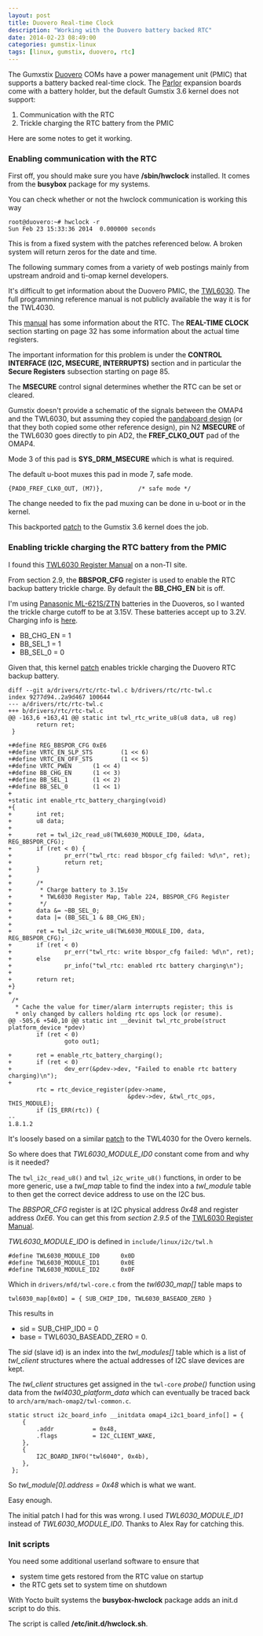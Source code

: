```yaml
---
layout: post
title: Duovero Real-time Clock
description: "Working with the Duovero battery backed RTC"
date: 2014-02-23 08:49:00
categories: gumstix-linux
tags: [linux, gumstix, duovero, rtc]
---
```


The Gumxstix [Duovero][duovero] COMs have a power management unit (PMIC) that supports a battery backed real-time clock. The [Parlor][parlor] expansion boards come with a battery holder, but the default Gumstix 3.6 kernel does not support:

1. Communication with the RTC
2. Trickle charging the RTC battery from the PMIC

Here are some notes to get it working.

### Enabling communication with the RTC

First off, you should make sure you have **/sbin/hwclock** installed. It comes from the **busybox** package for my systems.

You can check whether or not the hwclock communication is working this way

    root@duovero:~# hwclock -r
    Sun Feb 23 15:33:36 2014  0.000000 seconds

This is from a fixed system with the patches referenced below. A broken system will return zeros for the date and time.
 
The following summary comes from a variety of web postings mainly from upstream android and ti-omap kernel developers.

It's difficult to get information about the Duovero PMIC, the [TWL6030][twl6030]. The full programming reference manual is not publicly available the way it is for the TWL4030.

This [manual][swcs045c] has some information about the RTC. The **REAL-TIME CLOCK** section starting on page 32 has some information about the actual time registers. 

The important information for this problem is under the **CONTROL INTERFACE (I2C, MSECURE, INTERRUPTS)** section and in particular the **Secure Registers** subsection starting on page 85.

The **MSECURE** control signal determines whether the RTC can be set or cleared.
 
Gumstix doesn't provide a schematic of the signals between the OMAP4 and the TWL6030, but assuming they copied the [pandaboard design][pandaboard-schematic] (or that they both copied some other reference design), pin N2 **MSECURE** of the TWL6030 goes directly to pin AD2, the **FREF\_CLK0\_OUT** pad of the OMAP4. 

Mode 3 of this pad is **SYS\_DRM\_MSECURE** which is what is required.

The default u-boot muxes this pad in mode 7, safe mode.

    {PAD0_FREF_CLK0_OUT, (M7)},          /* safe mode */

The change needed to fix the pad muxing can be done in u-boot or in the kernel.

This backported [patch][msecure-mux-patch] to the Gumstix 3.6 kernel does the job.


### Enabling trickle charging the RTC battery from the PMIC

I found this [TWL6030 Register Manual][twl6030-register-manual] on a non-TI site.

From section 2.9, the **BBSPOR\_CFG** register is used to enable the RTC backup battery trickle charge. By default the **BB\_CHG\_EN** bit is off. 

I'm using [Panasonic ML-621S/ZTN][panasonic-battery] batteries in the Duoveros, so I wanted the trickle charge cutoff to be at 3.15V. These batteries accept up to 3.2V. Charging info is [here][battery-charging].

- BB\_CHG\_EN = 1
- BB\_SEL_1 = 1
- BB\_SEL_0 = 0

Given that, this kernel [patch][trickle-charge-patch] enables trickle charging the Duovero RTC backup battery.


    diff --git a/drivers/rtc/rtc-twl.c b/drivers/rtc/rtc-twl.c
    index 9277d94..2a9d467 100644
    --- a/drivers/rtc/rtc-twl.c
    +++ b/drivers/rtc/rtc-twl.c
    @@ -163,6 +163,41 @@ static int twl_rtc_write_u8(u8 data, u8 reg)
            return ret;
     }
    
    +#define REG_BBSPOR_CFG 0xE6
    +#define VRTC_EN_SLP_STS        (1 << 6)
    +#define VRTC_EN_OFF_STS        (1 << 5)
    +#define VRTC_PWEN      (1 << 4)
    +#define BB_CHG_EN      (1 << 3)
    +#define BB_SEL_1       (1 << 2)
    +#define BB_SEL_0       (1 << 1)
    +
    +static int enable_rtc_battery_charging(void)
    +{
    +       int ret;
    +       u8 data;
    +
    +       ret = twl_i2c_read_u8(TWL6030_MODULE_ID0, &data, REG_BBSPOR_CFG);
    +       if (ret < 0) {
    +               pr_err("twl_rtc: read bbspor_cfg failed: %d\n", ret);
    +               return ret;
    +       }
    +
    +       /*
    +        * Charge battery to 3.15v
    +        * TWL6030 Register Map, Table 224, BBSPOR_CFG Register
    +        */
    +       data &= ~BB_SEL_0;
    +       data |= (BB_SEL_1 & BB_CHG_EN);
    +
    +       ret = twl_i2c_write_u8(TWL6030_MODULE_ID0, data, REG_BBSPOR_CFG);
    +       if (ret < 0)
    +               pr_err("twl_rtc: write bbspor_cfg failed: %d\n", ret);
    +       else
    +               pr_info("twl_rtc: enabled rtc battery charging\n");
    +
    +       return ret;
    +}
    +
     /*
      * Cache the value for timer/alarm interrupts register; this is
      * only changed by callers holding rtc ops lock (or resume).
    @@ -505,6 +540,10 @@ static int __devinit twl_rtc_probe(struct platform_device *pdev)
            if (ret < 0)
                    goto out1;
    
    +       ret = enable_rtc_battery_charging();
    +       if (ret < 0)
    +               dev_err(&pdev->dev, "Failed to enable rtc battery charging)\n");
    +
            rtc = rtc_device_register(pdev->name,
                                      &pdev->dev, &twl_rtc_ops, THIS_MODULE);
            if (IS_ERR(rtc)) {
    --
    1.8.1.2
 

It's loosely based on a similar [patch][overo-trickle-charge-patch] to the TWL4030 for the Overo kernels.

So where does that *TWL6030\_MODULE\_ID0* constant come from and why is it needed?

The `twl_i2c_read_u8()` and `twl_i2c_write_u8()` functions, in order to be more generic, use a *twl\_map* table to find the index into a *twl\_module* table to then get the correct device address to use on the I2C bus.  

The *BBSPOR_CFG* register is at I2C physical address *0x48* and register address *0xE6*. You can get this from *section 2.9.5* of the [TWL6030 Register Manual][twl6030-register-manual].

*TWL6030\_MODULE\_IDO* is defined in `include/linux/i2c/twl.h`

    #define TWL6030_MODULE_ID0      0x0D
    #define TWL6030_MODULE_ID1      0x0E
    #define TWL6030_MODULE_ID2      0x0F

Which in `drivers/mfd/twl-core.c` from the *twl6030_map[]* table maps to

    twl6030_map[0x0D] = { SUB_CHIP_ID0, TWL6030_BASEADD_ZERO }

This results in 

* sid = SUB\_CHIP\_ID0 = 0
* base = TWL6030\_BASEADD\_ZERO = 0.

The *sid* (slave id) is an index into the *twl\_modules[]* table which is a list of *twl\_client* structures where the actual addresses of I2C slave devices are kept.

The *twl\_client* structures get assigned in the `twl-core` *probe()* function using data from the *twl4030\_platform\_data* which can eventually be traced back to `arch/arm/mach-omap2/twl-common.c`.

    static struct i2c_board_info __initdata omap4_i2c1_board_info[] = {
        {
            .addr           = 0x48,
            .flags          = I2C_CLIENT_WAKE,
        },
        {
            I2C_BOARD_INFO("twl6040", 0x4b),
        },
     };

So *twl_module[0].address = 0x48* which is what we want.

Easy enough.

The initial patch I had for this was wrong. I used *TWL6030\_MODULE\_ID1* instead of *TWL6030\_MODULE\_ID0*. Thanks to Alex Ray for catching this.

### Init scripts

You need some additional userland software to ensure that

- system time gets restored from the RTC value on startup
- the RTC gets set to system time on shutdown

With Yocto built systems the **busybox-hwclock** package adds an init.d script to do this. 

The script is called **/etc/init.d/hwclock.sh**.


[duovero]: https://store.gumstix.com/index.php/category/43/
[parlor]: https://store.gumstix.com/index.php/products/287/
[twl6030]: http://www.ti.com/product/twl6030
[swcs045c]: http://www.farnell.com/datasheets/1481246.pdf
[pandaboard-schematic]: http://pandaboard.org/sites/default/files/board_reference/pandaboard-ea1/panda-ea1-schematic.pdf
[msecure-mux-patch]: https://github.com/jumpnow/meta-duovero/blob/master/recipes-kernel/linux/linux-stable-3.6/0013-ARM-OMAP4-TWL-mux-sys_drm_msecure-as-output-for-PMIC.patch
[twl6030-register-manual]: http://www.cjemicros.f2s.com/public/datasheets/TWL6030_Register_Map.pdf
[panasonic-battery]: http://www.digikey.com/product-detail/en/ML-621S%2FZTN/P007-ND/965124
[battery-charging]: http://industrial.panasonic.com/www-data/pdf/AAA4000/AAA4000PE17.pdf
[trickle-charge-patch]: https://github.com/jumpnow/meta-duovero/blob/daisy/recipes-kernel/linux/linux-stable-3.6/0014-Enable-RTC-backup-battery-charging.patch
[overo-trickle-charge-patch]: https://github.com/gumstix/meta-gumstix/blob/dora/recipes-kernel/linux/linux-gumstix-3.5/0007-rtc-twl-add-support-for-backup-battery-recharge.patch

